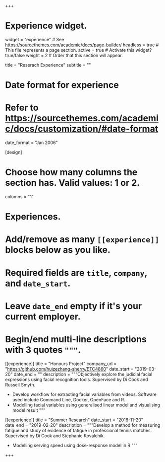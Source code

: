 +++
# Experience widget.
widget = "experience"  # See https://sourcethemes.com/academic/docs/page-builder/
headless = true  # This file represents a page section.
active = true  # Activate this widget? true/false
weight = 2  # Order that this section will appear.

title = "Reserach Experience"
subtitle = ""

# Date format for experience
#   Refer to https://sourcethemes.com/academic/docs/customization/#date-format
date_format = "Jan 2006"

[design]
  # Choose how many columns the section has. Valid values: 1 or 2.
  columns = "1"
  
# Experiences.
#   Add/remove as many `[[experience]]` blocks below as you like.
#   Required fields are `title`, `company`, and `date_start`.
#   Leave `date_end` empty if it's your current employer.
#   Begin/end multi-line descriptions with 3 quotes `"""`.
[[experience]]
  title = "Honours Project"
  company_url = "https://github.com/huizezhang-sherry/ETC4860"
  date_start = "2019-03-20"
  date_end = ""
  description = """Objectively explore the judicial facial expressions using facial recognition tools. Supervised by Di Cook and Russell Smyth. 
  
  * Develop workflow for extracting facial variables from videos. Software used include Command Line, Docker,  OpenFace and R. 
  * Modelling facial variables using generalised linear model and visualising model result
  """

[[experience]]
  title = "Summer Research"
  date_start = "2018-11-20"
  date_end = "2019-02-20"
  description = """Develop a method for measuring fatigue and study of evidence of fatigue in professional tennis matches. Supervised by Di Cook and Stephanie Kovalchik. 
  
  * Modelling serving speed using dose-response model in R
  """

+++
